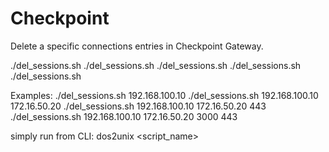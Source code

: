 # Checkpoint

Delete a specific connections entries in Checkpoint Gateway.

./del_sessions.sh <HOST> 
./del_sessions.sh <Source> <Destination>
./del_sessions.sh <Source> <Destination> <Source-Port>
./del_sessions.sh <Source> <Destination> <Destinion-Port>
./del_sessions.sh <Source> <Destination> <Source-Port> <Destinion-Port>

Examples:
./del_sessions.sh 192.168.100.10 
./del_sessions.sh 192.168.100.10 172.16.50.20
./del_sessions.sh 192.168.100.10 172.16.50.20 443
./del_sessions.sh 192.168.100.10 172.16.50.20 3000 443





simply run from CLI: dos2unix <script_name>
